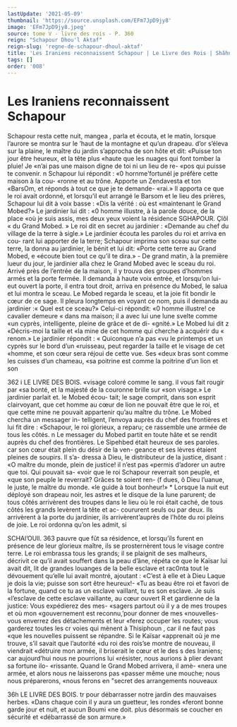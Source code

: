 ```yaml
---
lastUpdate: '2021-05-09'
thumbnail: 'https://source.unsplash.com/EFm7JpD9jy8'
image: 'EFm7JpD9jy8.jpeg'
source: tome V - livre des rois - P. 360
reign: "Schapour Dhou'l Aktaf"
reign-slug: 'regne-de-schapour-dhoul-aktaf'
title: 'Les Iraniens reconnaissent Schapour | Le Livre des Rois | Shâhnâmeh'
tags: []
order: '008'
---
```


# Les Iraniens reconnaissent Schapour

Schapour resta cette nuit, mangea , parla et écouta, et le matin, lorsque l’aurore se montra sur le ’haut
de la montagne et qu’un drapeau. d’or s’éleva sur la
plaine, le maître du jardin s’approcha de son hôte et
dit: «Puisse ton jour être heureux, et la tête plus «haute que les nuages qui font tomber la pluie! Je «n’ai pas une maison digne de toi ni un lieu de re- «pos qui puisse te convenir. n Schapour lui répondit : «0 hornme’fortunél je préfère cette maison à la cou-
«ronne et au trône. Apporte un Zendavesta et ton «BarsOm, et réponds à tout ce que je te demande- «rai.» Il apporta ce que le roi avait ordonné, et lorsqu’il eut arrangé le Barsom et le lieu des prières, Schapour lui dit à voix basse : «Dis la vérité : où est «maintenant le Grand Mobed?» Le jardinier lui dit : «0 homme illustre, à la parole douce, de la place «où je suis assis, mes deux yeux voient la résidence
SGHAPOUR. Çlôl « du Grand Mobed. » Le roi dit en secret au jardinier :
«Demande au chef du village de la terre à sigle.» Le jardinier écouta les paroles du roi et arriva en cou-
rant lui apporter de la terre; Schapour imprima son sceau sur cette terre, la donna au jardinier, le bénit
et lui dit: «Porte cette terre au Grand Mobed, e «écoute bien tout ce qu’il te dira.» -
De grand matin, à la première lueur du jour, le jardinier alla chez le Grand Mobed avec le sceau du roi. Arrivé près de l’entrée de la maison, il y trouva
des groupes d’hommes armés et la porte fermée. Il
demanda à haute voix entrée, et lorsqu’on lui-eut
ouvert la porte, il entra tout droit, arriva en présence du Mobed, le salua et lui montra le sceau. Le Mobed regarda le sceau, et la joie fit bondir le cœur de ce sage. Il pleura longtemps en voyant ce nom, puis il demanda au jardinier :« Quel est ce sceau?» Celui-ci répondit: «0 homme illustre! ce cavalier demeure
« dans ma maison; il a avec lui une lune svelte comme «un cyprès, intelligente, pleine de grâce et de di- «gnité.» Le Mobed lui dit z «Décris-moi la taille et
«la mine de cet homme qui cherche à acquérir du
« renom.» Le jardinier répondit : « Quiconque n’a pas
«vu le printemps et un cyprès sur le bord d’un «ruisseau, peut regarder la taille et le visage de cet
«homme, et son cœur sera réjoui de cette vue. Ses «deux bras sont comme les cuisses d’un chameau, «sa poitrine est comme la poitrine d’un lion et son

362 i LE LIVRE DES BOIS.
«visage coloré comme le sang. il vous fait rougir par
«sa bonté, et la majesté de la couronne brille sur
«son visage.» Le jardinier parlait et. le Mobed écou-
tait; le sage comprit, dans son esprit clairvoyant, que cet homme au cœur de lion ne pouvait être que le roi, et que cette mine ne pouvait appartenir qu’au maître du trône. Le Mobed chercha un messager in- telligent, l’envoya auprès du chef des frontières et
lui fit dire : «Schapour, le roi glorieux, a reparu; ce rassemble une armée de tous les côtés. n Le messager
du Mobed partit en toute hâte et se rendit auprès du chef des frontières. Le Sipehbed était heureux de ses paroles. car son cœur était plein du désir de la ven- geance et ses lèvres étaient pleines de soupirs. Il s’a- dressa à Dieu, le distributeur de la justice, disant : «O maître du monde, plein de justice! il n’est pas «permis d’adorer un autre que toi. Qui pouvait sa- «voir que le roi Schapour reverrait son peuple, et «que son peuple le reverrait? Grâces te soient ren-
(f dues, ô Dieu l’uanue, le juste, le maître du monde.
«le guide à tout bonheur!» \*
Lorsque la nuit eut déployé son drapeau noir, les
astres et le disque de la lune parurent; de tous côtés arrivèrent des troupes dans le lieu où le roi était caché, de tous côtés les grands levèrent la tête et ac- coururent seuls ou par deux. Ils arrivèrent à la porte du jardinier, ils arrivèrent’auprès de l’hôte du roi
pleins de joie. Le roi ordonna qu’on les admit, si

SCHAl’OUll. 363 pauvre que fût sa résidence, et lorsqu’ils furent en
présence de leur glorieux maître, ils se prosternèrent
tous le visage contre terre. Le roi embrassa tous les grands; il se plaignit de ses malheurs, décrivit ce qu’il avait souffert dans la peau d’âne, répéta ce que
le Kaïsar lui avait dit, lit de grandes louanges de la belle esclave et rac0nta tout le dévouement qu’elle
lui avait montré, ajoutant : «C’est à elle et à Dieu
Laque je dois la vie; puisse son sort être heureux!- «Tu as beau être roi et favori de la fortune, quand
ce tu as un esclave vaillant, tu es son esclave. Je suis «l’esclave de cette esclave vaillante, au cœur ouvert
R et gardienne de la justice: Vous expédierez des mes- «sagers partout où il y a de mes troupes et où mon «gouvernement est reconnu,’pour donner de mes «nouvelles-vous enverrez des détachements et leur «ferez occuper les routes; vous garderez toutes les cr voies qui mènent à Thisiphoun , car il ne faut pas «que les nouvelles puissent se répandre. Si le Kaïsar «apprenait où je me trouve, s’il savait que l’autorité
«du roi des rois’se montre de nouveau, il viendrait «détruire mon armée, il briserait le cœur et le des
s des Iraniens; car aujourd’hui nous ne pourrions lui «résister, nous aurions à plier devant sa fortune ilo- «rissante. Quand le Grand Mobed arrivera, il amè- «nera une armée, et alors nous ne laisserons pas «passer même une mouche; nous nous préparerons, «nous ferons en "secret des arrangements nouveaux

36h LE LIVRE DES BOIS.
tr pour débarrasser notre jardin des mauvaises herbes.
«Dans chaque coin il y aura un guetteur, les rondes «feront bonne garde jour et nuit, et aucun Boumi «ne doit. plus désormais se coucher en sécurité et «débarrassé de son armure.»
